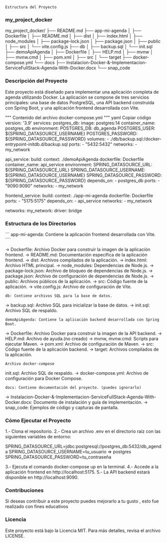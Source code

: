 ``` Estructura del Proyecto ```
### my_project_docker ###
my_project_docker/
├── README.md
├── app-mi-agenda
│   ├── Dockerfile
│   ├── README.md
│   ├── dist
│   ├── index.html
│   ├── node_modules
│   ├── package-lock.json
│   ├── package.json
│   ├── public
│   ├── src
│   └── vite.config.js
├── db
│   ├── backup.sql
│   └── init.sql
├── demoApiAgenda
│   ├── Dockerfile
│   ├── HELP.md
│   ├── mvnw
│   ├── mvnw.cmd
│   ├── pom.xml
│   ├── src
│   └── target
├── docker-compose.yml
└── docs
    ├── Instalacion-Docker-&-Implementacion-ServiceFullStack-Agenda-With-Docker.docx
    └── snap_code


### Descripción del Proyecto ###
Este proyecto está diseñado para implementar una aplicación completa de agenda utilizando Docker. La aplicación se compone de tres servicios principales: una base de datos PostgreSQL, una API backend construida con Spring Boot, y una aplicación frontend desarrollada con Vite.

 """ Contenido del archivo docker-compose.yml """
yaml
Copiar código
version: '3.9'
services:
  postgres_db:
    image: postgres:14
    container_name: postgres_db
    environment:
      POSTGRES_DB: db_agenda
      POSTGRES_USER: ${SPRING_DATASOURCE_USERNAME}
      POSTGRES_PASSWORD: ${SPRING_DATASOURCE_PASSWORD}
    volumes:
      - ./db/backup.sql:/docker-entrypoint-initdb.d/backup.sql
    ports:
      - "5432:5432"
    networks:
      - my_network

  api_service:
    build:
      context: ./demoApiAgenda
      dockerfile: Dockerfile
    container_name: api_service
    environment:
      SPRING_DATASOURCE_URL: ${SPRING_DATASOURCE_URL}
      SPRING_DATASOURCE_USERNAME: ${SPRING_DATASOURCE_USERNAME}
      SPRING_DATASOURCE_PASSWORD: ${SPRING_DATASOURCE_PASSWORD}
    depends_on:
      - postgres_db
    ports:
      - "9090:9090"
    networks:
      - my_network

  frontend_service:
    build:
      context: ./app-mi-agenda
      dockerfile: Dockerfile
    ports:
      - "5175:5175"
    depends_on:
      - api_service
    networks:
      - my_network

networks:
  my_network:
    driver: bridge

### Estructura de los Directorios ###

``` app-mi-agenda: Contiene la aplicación frontend desarrollada con Vite. ````

-> Dockerfile: Archivo Docker para construir la imagen de la aplicación frontend.
-> README.md: Documentación específica de la aplicación frontend.
-> dist: Archivos compilados de la aplicación.
-> index.html: Archivo HTML principal.
-> node_modules: Dependencias de Node.js.
-> package-lock.json: Archivo de bloqueo de dependencias de Node.js.
-> package.json: Archivo de configuración de dependencias de Node.js.
-> public: Archivos públicos de la aplicación.
-> src: Código fuente de la aplicación.
-> vite.config.js: Archivo de configuración de Vite.


```` db: Contiene archivos SQL para la base de datos. ````

-> backup.sql: Archivo SQL para inicializar la base de datos.
-> init.sql: Archivo SQL de respaldo.

```` demoApiAgenda: Contiene la aplicación backend desarrollada con Spring Boot. ````

-> Dockerfile: Archivo Docker para construir la imagen de la API backend.
-> HELP.md: Archivo de ayuda.(no creado)
-> mvnw, mvnw.cmd: Scripts para ejecutar Maven.
-> pom.xml: Archivo de configuración de Maven.
-> src: Código fuente de la aplicación backend.
-> target: Archivos compilados de la aplicación.

```` Archivo docker-compose ````

init.sql: Archivo SQL de respaldo.
-> docker-compose.yml: Archivo de configuración para Docker Compose.

```` docs: Contiene documentación del proyecto. (puedes ignorarlo) ````

-> Instalacion-Docker-&-Implementacion-ServiceFullStack-Agenda-With-Docker.docx: Documento de instalación y guía de implementación.
-> snap_code: Ejemplos de código y capturas de pantalla.

### Cómo Ejecutar el Proyecto ###

1.- Clona el repositorio.
2.- Crea un archivo .env en el directorio raíz con las siguientes variables de entorno:
 
SPRING_DATASOURCE_URL=jdbc:postgresql://postgres_db:5432/db_agenda
SPRING_DATASOURCE_USERNAME=tu_usuario => postgres
SPRING_DATASOURCE_PASSWORD=tu_contraseña

3.- Ejecuta el comando docker-compose up en la terminal.
4.- Accede a la aplicación frontend en http://localhost:5175.
5.- La API backend estará disponible en http://localhost:9090.


### Contribuciones ###
Si deseas contribuir a este proyecto puedes mejorarlo a tu gusto , esto fue realizado con fines educativos


### Licencia ###
Este proyecto está bajo la Licencia MIT. Para más detalles, revisa el archivo LICENSE.


